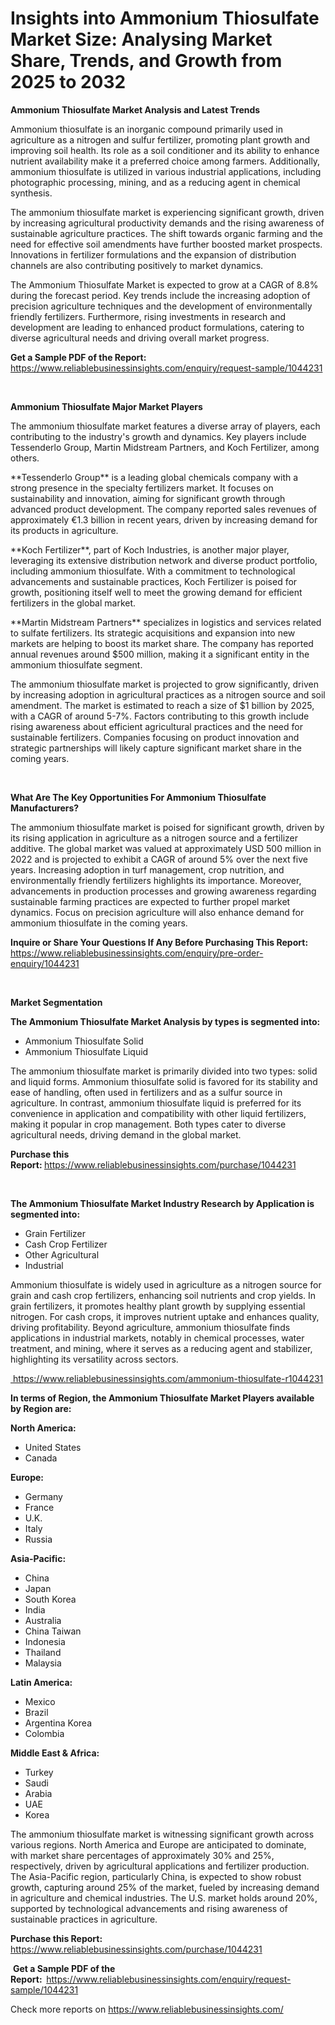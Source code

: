 <p><h1>Insights into Ammonium Thiosulfate Market Size: Analysing Market Share, Trends, and Growth from 2025 to 2032</h1></p><p><strong>Ammonium Thiosulfate Market Analysis and Latest Trends</strong></p>
<p><p>Ammonium thiosulfate is an inorganic compound primarily used in agriculture as a nitrogen and sulfur fertilizer, promoting plant growth and improving soil health. Its role as a soil conditioner and its ability to enhance nutrient availability make it a preferred choice among farmers. Additionally, ammonium thiosulfate is utilized in various industrial applications, including photographic processing, mining, and as a reducing agent in chemical synthesis.</p><p>The ammonium thiosulfate market is experiencing significant growth, driven by increasing agricultural productivity demands and the rising awareness of sustainable agriculture practices. The shift towards organic farming and the need for effective soil amendments have further boosted market prospects. Innovations in fertilizer formulations and the expansion of distribution channels are also contributing positively to market dynamics.</p><p>The Ammonium Thiosulfate Market is expected to grow at a CAGR of 8.8% during the forecast period. Key trends include the increasing adoption of precision agriculture techniques and the development of environmentally friendly fertilizers. Furthermore, rising investments in research and development are leading to enhanced product formulations, catering to diverse agricultural needs and driving overall market progress.</p></p>
<p><strong>Get a Sample PDF of the Report:&nbsp;</strong> <a href="https://www.reliablebusinessinsights.com/enquiry/request-sample/1044231?utm_campaign=2534&utm_medium=2&utm_source=Github&utm_content=ia&utm_term=01042025&utm_id=ammonium-thiosulfate">https://www.reliablebusinessinsights.com/enquiry/request-sample/1044231</a></p>
<p>&nbsp;</p>
<p><strong>Ammonium Thiosulfate Major Market Players</strong></p>
<p><p>The ammonium thiosulfate market features a diverse array of players, each contributing to the industry's growth and dynamics. Key players include Tessenderlo Group, Martin Midstream Partners, and Koch Fertilizer, among others.</p><p>**Tessenderlo Group** is a leading global chemicals company with a strong presence in the specialty fertilizers market. It focuses on sustainability and innovation, aiming for significant growth through advanced product development. The company reported sales revenues of approximately €1.3 billion in recent years, driven by increasing demand for its products in agriculture. </p><p>**Koch Fertilizer**, part of Koch Industries, is another major player, leveraging its extensive distribution network and diverse product portfolio, including ammonium thiosulfate. With a commitment to technological advancements and sustainable practices, Koch Fertilizer is poised for growth, positioning itself well to meet the growing demand for efficient fertilizers in the global market.</p><p>**Martin Midstream Partners** specializes in logistics and services related to sulfate fertilizers. Its strategic acquisitions and expansion into new markets are helping to boost its market share. The company has reported annual revenues around $500 million, making it a significant entity in the ammonium thiosulfate segment.</p><p>The ammonium thiosulfate market is projected to grow significantly, driven by increasing adoption in agricultural practices as a nitrogen source and soil amendment. The market is estimated to reach a size of $1 billion by 2025, with a CAGR of around 5-7%. Factors contributing to this growth include rising awareness about efficient agricultural practices and the need for sustainable fertilizers. Companies focusing on product innovation and strategic partnerships will likely capture significant market share in the coming years.</p></p>
<p>&nbsp;</p>
<p><strong>What Are The Key Opportunities For Ammonium Thiosulfate Manufacturers?</strong></p>
<p><p>The ammonium thiosulfate market is poised for significant growth, driven by its rising application in agriculture as a nitrogen source and a fertilizer additive. The global market was valued at approximately USD 500 million in 2022 and is projected to exhibit a CAGR of around 5% over the next five years. Increasing adoption in turf management, crop nutrition, and environmentally friendly fertilizers highlights its importance. Moreover, advancements in production processes and growing awareness regarding sustainable farming practices are expected to further propel market dynamics. Focus on precision agriculture will also enhance demand for ammonium thiosulfate in the coming years.</p></p>
<p><strong>Inquire or Share Your Questions If Any Before Purchasing This Report:</strong> <a href="https://www.reliablebusinessinsights.com/enquiry/pre-order-enquiry/1044231?utm_campaign=2534&utm_medium=2&utm_source=Github&utm_content=ia&utm_term=01042025&utm_id=ammonium-thiosulfate">https://www.reliablebusinessinsights.com/enquiry/pre-order-enquiry/1044231</a></p>
<p>&nbsp;</p>
<p><strong>Market Segmentation</strong></p>
<p><strong>The Ammonium Thiosulfate Market Analysis by types is segmented into:</strong></p>
<p><ul><li>Ammonium Thiosulfate Solid</li><li>Ammonium Thiosulfate Liquid</li></ul></p>
<p><p>The ammonium thiosulfate market is primarily divided into two types: solid and liquid forms. Ammonium thiosulfate solid is favored for its stability and ease of handling, often used in fertilizers and as a sulfur source in agriculture. In contrast, ammonium thiosulfate liquid is preferred for its convenience in application and compatibility with other liquid fertilizers, making it popular in crop management. Both types cater to diverse agricultural needs, driving demand in the global market.</p></p>
<p><strong>Purchase this Report:&nbsp;</strong><a href="https://www.reliablebusinessinsights.com/purchase/1044231?utm_campaign=2534&utm_medium=2&utm_source=Github&utm_content=ia&utm_term=01042025&utm_id=ammonium-thiosulfate">https://www.reliablebusinessinsights.com/purchase/1044231</a></p>
<p>&nbsp;</p>
<p><strong>The Ammonium Thiosulfate Market Industry Research by Application is segmented into:</strong></p>
<p><ul><li>Grain Fertilizer</li><li>Cash Crop Fertilizer</li><li>Other Agricultural</li><li>Industrial</li></ul></p>
<p><p>Ammonium thiosulfate is widely used in agriculture as a nitrogen source for grain and cash crop fertilizers, enhancing soil nutrients and crop yields. In grain fertilizers, it promotes healthy plant growth by supplying essential nitrogen. For cash crops, it improves nutrient uptake and enhances quality, driving profitability. Beyond agriculture, ammonium thiosulfate finds applications in industrial markets, notably in chemical processes, water treatment, and mining, where it serves as a reducing agent and stabilizer, highlighting its versatility across sectors.</p></p>
<p><a href="https://www.reliablebusinessinsights.com/ammonium-thiosulfate-r1044231?utm_campaign=2534&utm_medium=2&utm_source=Github&utm_content=ia&utm_term=01042025&utm_id=ammonium-thiosulfate">&nbsp;https://www.reliablebusinessinsights.com/ammonium-thiosulfate-r1044231</a></p>
<p><strong>In terms of Region, the Ammonium Thiosulfate Market Players available by Region are:</strong></p>
<p>
    <p> <strong> North America: </strong>
        <ul>
            <li>United States</li>
            <li>Canada</li>
        </ul>
        </p> 
    <p> <strong> Europe: </strong>
        <ul>
            <li>Germany</li>
            <li>France</li>
            <li>U.K.</li>
            <li>Italy</li>
            <li>Russia</li>
        </ul>
        </p> 
    <p> <strong> Asia-Pacific: </strong>
        <ul>
            <li>China</li>
            <li>Japan</li>
            <li>South Korea</li>
            <li>India</li>
            <li>Australia</li>
            <li>China Taiwan</li>
            <li>Indonesia</li>
            <li>Thailand</li>
            <li>Malaysia</li>
        </ul>
        </p> 
    <p> <strong> Latin America: </strong>
        <ul>
            <li>Mexico</li>
            <li>Brazil</li>
            <li>Argentina Korea</li>
            <li>Colombia</li>
        </ul>
        </p> 
    <p> <strong> Middle East & Africa: </strong>
        <ul>
            <li>Turkey</li>
            <li>Saudi</li>
            <li>Arabia</li>
            <li>UAE</li>
            <li>Korea</li>
        </ul>
    </p>
    </p>
<p><p>The ammonium thiosulfate market is witnessing significant growth across various regions. North America and Europe are anticipated to dominate, with market share percentages of approximately 30% and 25%, respectively, driven by agricultural applications and fertilizer production. The Asia-Pacific region, particularly China, is expected to show robust growth, capturing around 25% of the market, fueled by increasing demand in agriculture and chemical industries. The U.S. market holds around 20%, supported by technological advancements and rising awareness of sustainable practices in agriculture.</p></p>
<p><strong>Purchase this Report: </strong><a href="https://www.reliablebusinessinsights.com/purchase/1044231?utm_campaign=2534&utm_medium=2&utm_source=Github&utm_content=ia&utm_term=01042025&utm_id=ammonium-thiosulfate">https://www.reliablebusinessinsights.com/purchase/1044231</a></p>
<p>&nbsp;<strong>Get a Sample PDF of the Report:&nbsp;&nbsp;</strong><a href="https://www.reliablebusinessinsights.com/enquiry/request-sample/1044231?utm_campaign=2534&utm_medium=2&utm_source=Github&utm_content=ia&utm_term=01042025&utm_id=ammonium-thiosulfate">https://www.reliablebusinessinsights.com/enquiry/request-sample/1044231</a></p>
<p><strong></strong></p>
<p>Check more reports on <a href="https://www.reliablebusinessinsights.com/?utm_campaign=2534&utm_medium=2&utm_source=Github&utm_content=ia&utm_term=01042025&utm_id=ammonium-thiosulfate">https://www.reliablebusinessinsights.com/</a></p>